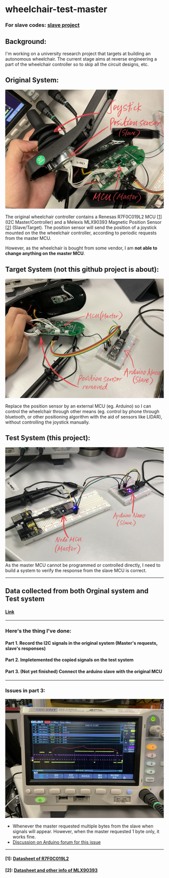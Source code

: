 # wheelchair-test-master

### For slave codes: [slave project](https://github.com/johnnyhoichuen/wheelchair-slave)

## Background: 
I'm working on a university research project that targets at building an autonomous wheelchair. The current stage aims at reverse engineering a part of the wheelchair controller so to skip all the circuit designs, etc.  

## Original System: 
![original system](https://github.com/johnnyhoichuen/wheelchair-master/blob/main/images/Original%20system.jpeg)

The original wheelchair controller contains a Renesas R7F0C019L2 MCU [[1](http://www.jingbei.com/product-details-pdf.aspx?url=2484)] (I2C Master/Controller) and a Melexis MLX90393 Magnetic Position Sensor [[2](https://www.melexis.com/en/product/MLX90393/Triaxis-Micropower-Magnetometer)] (Slave/Target). The position sensor will send the position of a joystick mounted on the the wheelchair controller, according to periodic requests from the master MCU. 

However, as the wheelchair is bought from some vendor, I am **not able to change anything on the master MCU**.

## Target System (not this github project is about): 
![target system](https://github.com/johnnyhoichuen/wheelchair-master/blob/main/images/Target%20system.jpeg)

Replace the position sensor by an external MCU (eg. Arduino) so I can control the wheelchair through other means (eg. control by phone through bluetooth, or other positioning algorithm with the aid of sensors like LIDAR), without controlling the joystick manually.

## Test System (this project): 
![test system](https://github.com/johnnyhoichuen/wheelchair-master/blob/main/images/Test%20system.jpeg)
As the master MCU cannot be programmed or controlled directly, I need to build a system to verify the response from the slave MCU is correct.

------
## Data collected from both Orginal system and Test system 

#### [Link](https://docs.google.com/spreadsheets/d/14Tjfw3A1X9E1SeXIhwHKWUtzOc3ze9VOgDJX1UsS4KU/edit?usp=sharing)

------
### Here's the thing I've done:

#### Part 1. Record the I2C signals in the original system (Master's requests, slave's responses)
#### Part 2. Impletemented the copied signals on the test system
#### Part 3. (Not yet finished) Connect the arduino slave with the original MCU

---

### Issues in part 3:

![image of weird signals](https://github.com/johnnyhoichuen/wheelchair-master/blob/main/images/Weird%20signals.jpeg)
- Whenever the master requested multiple bytes from the slave when signals will appear. However, when the master requested 1 byte only, it works fine.
- [Discussion on Arduino forum for this issue](https://forum.arduino.cc/t/i2c-slave-sending-multiple-bytes-failed/918934)

---

#### [1]: [Datasheet of R7F0C019L2](http://www.jingbei.com/product-details-pdf.aspx?url=2484)
#### [2]: [Datasheet and other info of MLX90393](https://www.melexis.com/en/product/MLX90393/Triaxis-Micropower-Magnetometer)
